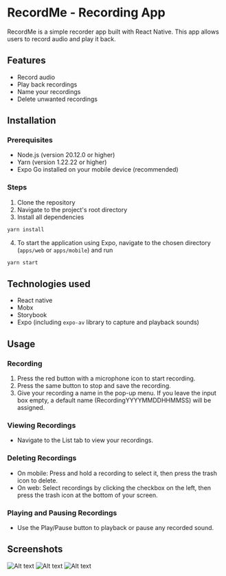# RecordMe - Recording App

RecordMe is a simple recorder app built with React Native. This app allows users to record audio and play it back.

## Features

- Record audio
- Play back recordings
- Name your recordings
- Delete unwanted recordings

## Installation

### Prerequisites

- Node.js (version 20.12.0 or higher)
- Yarn (version 1.22.22 or higher)
- Expo Go installed on your mobile device (recommended)

### Steps

1. Clone the repository
2. Navigate to the project's root directory
3. Install all dependencies

```sh
yarn install
```

4. To start the application using Expo, navigate to the chosen directory (`apps/web` or `apps/mobile`) and run

```sh
yarn start
```

## Technologies used

- React native
- Mobx
- Storybook
- Expo (including `expo-av` library to capture and playback sounds)

## Usage

### Recording

1. Press the red button with a microphone icon to start recording.
2. Press the same button to stop and save the recording.
3. Give your recording a name in the pop-up menu. If you leave the input box empty, a default name (RecordingYYYYMMDDHHMMSS) will be assigned.

### Viewing Recordings

- Navigate to the List tab to view your recordings.

### Deleting Recordings

- On mobile: Press and hold a recording to select it, then press the trash icon to delete.
- On web: Select recordings by clicking the checkbox on the left, then press the trash icon at the bottom of your screen.

### Playing and Pausing Recordings

- Use the Play/Pause button to playback or pause any recorded sound.

## Screenshots

![Alt text](./screenshots/1.jpeg?raw=true "Title")
![Alt text](./screenshots/2.jpeg?raw=true "Title")
![Alt text](./screenshots/3.jpeg?raw=true "Title")
